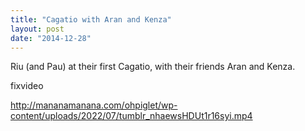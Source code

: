 ```yaml
---
title: "Cagatio with Aran and Kenza"
layout: post
date: "2014-12-28"
---
```


Riu (and Pau) at their first Cagatio, with their friends Aran and Kenza.

fixvideo

http://mananamanana.com/ohpiglet/wp-content/uploads/2022/07/tumblr_nhaewsHDUt1r16syi.mp4
